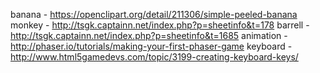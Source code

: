 banana		- https://openclipart.org/detail/211306/simple-peeled-banana
monkey 		- http://tsgk.captainn.net/index.php?p=sheetinfo&t=178
barrell 	- http://tsgk.captainn.net/index.php?p=sheetinfo&t=1685
animation	- http://phaser.io/tutorials/making-your-first-phaser-game
keyboard	- http://www.html5gamedevs.com/topic/3199-creating-keyboard-keys/
